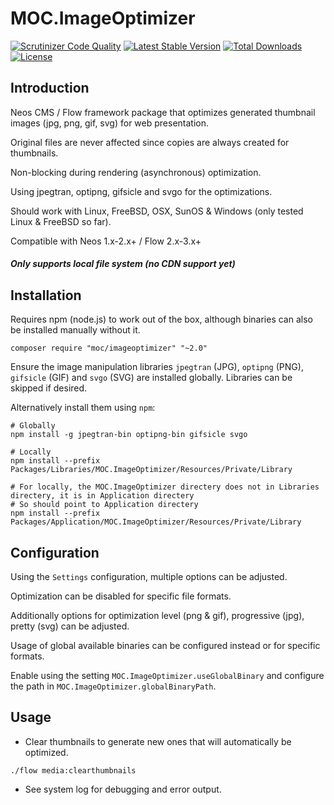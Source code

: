MOC.ImageOptimizer
==================

[![Scrutinizer Code Quality](https://scrutinizer-ci.com/g/mocdk/MOC.ImageOptimizer/badges/quality-score.png?b=master)](https://scrutinizer-ci.com/g/mocdk/MOC.ImageOptimizer/?branch=master)
[![Latest Stable Version](https://poser.pugx.org/moc/imageoptimizer/v/stable)](https://packagist.org/packages/moc/imageoptimizer)
[![Total Downloads](https://poser.pugx.org/moc/imageoptimizer/downloads)](https://packagist.org/packages/moc/imageoptimizer)
[![License](https://poser.pugx.org/moc/imageoptimizer/license)](https://packagist.org/packages/moc/imageoptimizer)

Introduction
------------

Neos CMS / Flow framework package that optimizes generated thumbnail images (jpg, png, gif, svg) for web presentation.

Original files are never affected since copies are always created for thumbnails.

Non-blocking during rendering (asynchronous) optimization.

Using jpegtran, optipng, gifsicle and svgo for the optimizations.

Should work with Linux, FreeBSD, OSX, SunOS & Windows (only tested Linux & FreeBSD so far).

Compatible with Neos 1.x-2.x+ / Flow 2.x-3.x+

##### Only supports local file system (no CDN support yet)

Installation
------------

Requires npm (node.js) to work out of the box, although binaries can also be installed manually without it.

`composer require "moc/imageoptimizer" "~2.0"`

Ensure the image manipulation libraries `jpegtran` (JPG), `optipng` (PNG), `gifsicle` (GIF) and `svgo` (SVG) are installed globally. Libraries can be skipped if desired.

Alternatively install them using `npm`:
```
# Globally
npm install -g jpegtran-bin optipng-bin gifsicle svgo

# Locally
npm install --prefix Packages/Libraries/MOC.ImageOptimizer/Resources/Private/Library
```
```
# For locally, the MOC.ImageOptimizer directery does not in Libraries directery, it is in Application directery
# So should point to Application directery
npm install --prefix Packages/Application/MOC.ImageOptimizer/Resources/Private/Library
```

Configuration
-------------

Using the `Settings` configuration, multiple options can be adjusted.

Optimization can be disabled for specific file formats.

Additionally options for optimization level (png & gif), progressive (jpg), pretty (svg) can be adjusted.

Usage of global available binaries can be configured instead or for specific formats.

Enable using the setting `MOC.ImageOptimizer.useGlobalBinary` and configure the path in `MOC.ImageOptimizer.globalBinaryPath`.

Usage
-----

* Clear thumbnails to generate new ones that will automatically be optimized.

`./flow media:clearthumbnails`

* See system log for debugging and error output.
